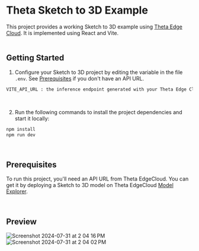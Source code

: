 # Theta Sketch to 3D Example

This project provides a working Sketch to 3D example using [Theta Edge Cloud](https://www.thetaedgecloud.com). It is implemented using React and Vite.<br><br>


## Getting Started

1. Configure your Sketch to 3D project by editing the variable in the file `.env`. See [Prerequisites](#prerequisites) if you don't have an API URL.

```bash
VITE_API_URL : the inference endpoint generated with your Theta Edge Cloud dashboard.
```

<br>

2. Run the following commands to install the project dependencies and start it locally:

```bash
npm install
npm run dev
```
   
<br>

## Prerequisites

To run this project, you'll need an API URL from Theta EdgeCloud. 
You can get it by deploying a Sketch to 3D model on Theta EdgeCloud [Model Explorer](https://www.thetaedgecloud.com/dashboard/ai/service/model-explorer).

<br>

## Preview

![Screenshot 2024-07-31 at 2 04 16 PM](https://github.com/user-attachments/assets/6cdd2895-231e-461c-8f44-316aed807222)
![Screenshot 2024-07-31 at 2 04 02 PM](https://github.com/user-attachments/assets/db9686eb-f061-41a3-a0d8-61b97ba760a8)

